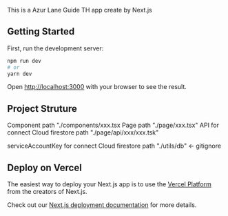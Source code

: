 This is a Azur Lane Guide TH app create by Next.js

## Getting Started

First, run the development server:

```bash
npm run dev
# or
yarn dev
```

Open [http://localhost:3000](http://localhost:3000) with your browser to see the result.

## Project Struture

Component path "./components/xxx.tsx
Page path "./page/xxx.tsx"
API for connect Cloud firestore path "./page/api/xxx/xxx.tsk"

serviceAccountKey for connect Cloud firestore path "./utils/db" <- gitignore



## Deploy on Vercel

The easiest way to deploy your Next.js app is to use the [Vercel Platform](https://vercel.com/new?utm_medium=default-template&filter=next.js&utm_source=create-next-app&utm_campaign=create-next-app-readme) from the creators of Next.js.

Check out our [Next.js deployment documentation](https://nextjs.org/docs/deployment) for more details.
